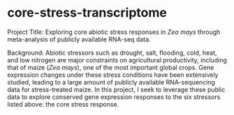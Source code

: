 # core-stress-transcriptome
Project Title: Exploring core abiotic stress responses in *Zea mays* through meta-analysis of publicly available RNA-seq data.

Background: Abiotic stressors such as drought, salt, flooding, cold, heat, and low nitrogen are major constraints on agricultural productivity, including that of maize (*Zea mays*), one of the most important global crops. Gene expression changes under these stress conditions have been extensively studied, leading to a large amount of publicly available RNA-sequencing data for stress-treated maize. In this project, I seek to leverage these public data to explore conserved gene expression responses to the six stressors listed above: the core stress response.
